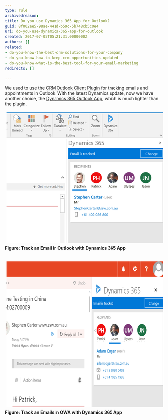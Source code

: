 ```yaml
---
type: rule
archivedreason: 
title: Do you use Dynamics 365 App for Outlook?
guid: 8f002ee5-98ae-441d-b59c-5b748cb5c0e4
uri: do-you-use-dynamics-365-app-for-outlook
created: 2017-07-05T05:21:31.0000000Z
authors: []
related:
- do-you-know-the-best-crm-solutions-for-your-company
- do-you-know-how-to-keep-crm-opportunities-updated
- do-you-know-what-is-the-best-tool-for-your-email-marketing
redirects: []

---
```


We used to use the [CRM Outlook Client Plugin](https://www.microsoft.com/en-US/download/details.aspx?id=50370) for tracking emails and appointments in Outlook. With the latest Dynamics update, now we have another choice, the [Dynamics 365 Outlook App](https://www.microsoft.com/en-US/dynamics/crm-customer-center/dynamics-365-app-for-outlook-user-s-guide.aspx), which is much lighter than the plugin.

<!--endintro-->
<dl class="ssw15-rteElement-ImageArea"><img src="track-email-in-outlook.png" alt="track-email-in-outlook.png" style="margin:5px;"> <strong>Figure: Track an Email in Outlook with Dynamics 365 App</strong> <dl class="ssw15-rteElement-ImageArea"><dl class="ssw15-rteElement-ImageArea"><br><img src="track-email-in-owa.png" alt="track-email-in-owa.png" style="margin:5px;width:668px;height:468px;"> <strong>Figure: Track an Emails in OWA with Dynamics 365 App</strong> <br></dl></dl><br></dl>
